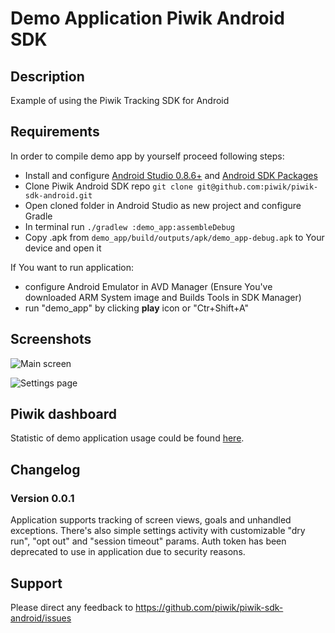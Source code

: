 # Demo Application Piwik Android SDK

## Description

Example of using the Piwik Tracking SDK for Android

## Requirements
 
In order to compile demo app by yourself proceed following steps:

* Install and configure [Android Studio 0.8.6+](http://developer.android.com/sdk/installing/studio.html) and [Android SDK Packages](http://developer.android.com/sdk/installing/adding-packages.html) 
* Clone Piwik Android SDK repo `git clone git@github.com:piwik/piwik-sdk-android.git`
* Open cloned folder in Android Studio as new project and configure Gradle
* In terminal run `./gradlew :demo_app:assembleDebug`
* Copy .apk from `demo_app/build/outputs/apk/demo_app-debug.apk` to Your device and open it
    
If You want to run application:

* configure Android Emulator in AVD Manager (Ensure You've downloaded ARM System image and Builds Tools in SDK Manager)
* run "demo_app" by clicking __play__ icon or "Ctr+Shift+A"


## Screenshots

![Main screen](http://i.imgur.com/O8RjRNil.png)

![Settings page](http://i.imgur.com/HQWSyfEl.png)
    
## Piwik dashboard 

Statistic of demo application usage could be found [here](http://beacons.testing.piwik.pro/).

## Changelog

### Version 0.0.1

Application supports tracking of screen views, goals and unhandled exceptions.
There's also simple settings activity with customizable "dry run", "opt out" and "session timeout" params.
Auth token has been deprecated to use in application due to security reasons.

## Support

Please direct any feedback to
https://github.com/piwik/piwik-sdk-android/issues
